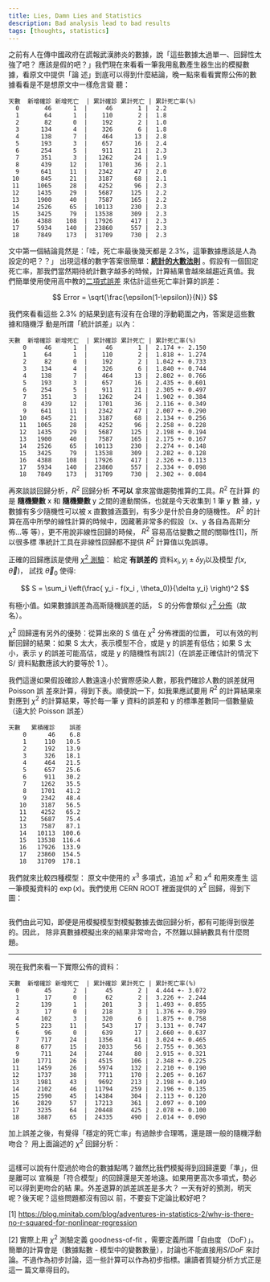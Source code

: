 ```yaml
---
title: Lies, Damn Lies and Statistics
description: Bad analysis lead to bad results
tags: [thoughts, statistics]
---
```


之前有人在傳中國政府在謊報武漢肺炎的數據，說「這些數據太過單一、回歸性太強了吧？
應該是假的吧？」我們現在來看看一筆我用亂數產生器生出的模擬數據，看原文中提供「論
述」到底可以得到什麼結論，晚一點來看看實際公佈的數據看看是不是想原文中一樣危言聳
聽：

```
天數  新增確診 新增死亡  | 累計確診 累計死亡 | 累計死亡率(%)
  0       46      1  |     46       1 |  2.2
  1       64      1  |    110       2 |  1.8
  2       82      0  |    192       2 |  1.0
  3      134      4  |    326       6 |  1.8
  4      138      7  |    464      13 |  2.8
  5      193      3  |    657      16 |  2.4
  6      254      5  |    911      21 |  2.3
  7      351      3  |   1262      24 |  1.9
  8      439     12  |   1701      36 |  2.1
  9      641     11  |   2342      47 |  2.0
 10      845     21  |   3187      68 |  2.1
 11     1065     28  |   4252      96 |  2.3
 12     1435     29  |   5687     125 |  2.2
 13     1900     40  |   7587     165 |  2.2
 14     2526     65  |  10113     230 |  2.3
 15     3425     79  |  13538     309 |  2.3
 16     4388    108  |  17926     417 |  2.3
 17     5934    140  |  23860     557 |  2.3
 18     7849    173  |  31709     730 |  2.3
```

文中第一個結論竟然是：「哇，死亡率最後幾天都是 2.3%，這筆數據應該是人為設定的吧？？」
出現這樣的數字答案很簡單：[**統計的大數法則**](https://zh.wikipedia.org/wiki/%E5%A4%A7%E6%95%B0%E5%AE%9A%E5%BE%8B)
。假設有一個固定死亡率，那我們當然期待統計數字越多的時候，計算結果會越來越趨近真值。我
們簡單使用使用高中教的[二項式誤差](https://zh.wikipedia.org/wiki/%E4%BA%8C%E9%A0%85%E5%88%86%E4%BD%88)
來估計這些死亡率計算的誤差：

$$
Error = \sqrt{\frac{\epsilon(1-\epsilon)}{N}}
$$

我們來看看這些 2.3%
的結果到底有沒有在合理的浮動範圍之內，答案是這些數據和隨機浮
動是所謂「統計誤差」以內：

```
天數  新增確診 新增死亡  | 累計確診 累計死亡 | 累計死亡率(%)
    0     46      1  |     46       1 |  2.174 +- 2.150
    1     64      1  |    110       2 |  1.818 +- 1.274
    2     82      0  |    192       2 |  1.042 +- 0.733
    3    134      4  |    326       6 |  1.840 +- 0.744
    4    138      7  |    464      13 |  2.802 +- 0.766
    5    193      3  |    657      16 |  2.435 +- 0.601
    6    254      5  |    911      21 |  2.305 +- 0.497
    7    351      3  |   1262      24 |  1.902 +- 0.384
    8    439     12  |   1701      36 |  2.116 +- 0.349
    9    641     11  |   2342      47 |  2.007 +- 0.290
   10    845     21  |   3187      68 |  2.134 +- 0.256
   11   1065     28  |   4252      96 |  2.258 +- 0.228
   12   1435     29  |   5687     125 |  2.198 +- 0.194
   13   1900     40  |   7587     165 |  2.175 +- 0.167
   14   2526     65  |  10113     230 |  2.274 +- 0.148
   15   3425     79  |  13538     309 |  2.282 +- 0.128
   16   4388    108  |  17926     417 |  2.326 +- 0.113
   17   5934    140  |  23860     557 |  2.334 +- 0.098
   18   7849    173  |  31709     730 |  2.302 +- 0.084
```

再來談談回歸分析，$R^2$ 回歸分析 **不可以** 拿來當做趨勢推算的工具。$R^2$
在計算 的是 **隨機變數** x 和 **隨機變數** y 之間的連動關係，也就是今天收集到 1
筆 y 數 據，y 數據有多少隨機性可以被 x 直數據涵蓋到，有多少是什於自身的隨機性。
$R^2$ 的計 算在高中所學的線性計算的時候中，因藏著非常多的假設（x、y
各自為高斯分佈...等 等），更不用說非線性回歸的時候， $R^2$
容易高估變數之間的關聯性\[1\]，所以很多標 準統計工具在非線性回歸都不提供 $R^2$
計算值以免誤導。

正確的回歸應該是使用 [$\chi^2$ 測驗](https://en.wikipedia.org/wiki/Chi-squared_test)：
給定 **有誤差的** 資料${x_i, y_i \pm \delta y_i}$以及模型 $f(x,\vec\theta)$，
試找 $\vec\theta_0$ 使得:

$$
S = \sum_i \left(\frac{ y_i - f(x_i , \theta_0)}{\delta y_i} \right)^2
$$

有極小值。如果數據誤差為高斯隨機誤差的話， S 的分佈會類似 [$\chi^2$
分佈](https://zh.wikipedia.org/wiki/%E5%8D%A1%E6%96%B9%E5%88%86%E4%BD%88)（故名）。

$\chi^2$ 回歸還有另外的優勢：從算出來的 S 值在 $\chi^2$ 分佈裡面的位置，
可以有效的判斷回歸的結果：如果 S 太大，表示模型不合，或是 y 的誤差有低估；如果
S 太小，表示 y 的誤差可能高估，或是 y 的隨機性有誤\[2\]（在誤差正確估計的情況下
S/ 資料點數應該大約要等於 1 ）。

我們這邊如果假設確診人數遠遠小於實際感染人數，那我們確診人數的誤差就用 Poisson 誤
差來計算，得到下表。順便說一下，如我果應試要用 $R^2$ 的計算結果來對應到 $\chi^2$
的計算結果，等於每一筆 y 資料的誤差和 y 的標準差數同一個數量級（遠大於 Poisson
誤差）

```
天數   累積確診    誤差
    0      46    6.8
    1     110   10.5
    2     192   13.9
    3     326   18.1
    4     464   21.5
    5     657   25.6
    6     911   30.2
    7    1262   35.5
    8    1701   41.2
    9    2342   48.4
   10    3187   56.5
   11    4252   65.2
   12    5687   75.4
   13    7587   87.1
   14   10113  100.6
   15   13538  116.4
   16   17926  133.9
   17   23860  154.5
   18   31709  178.1
```

我們就來比較四種模型： 原文中使用的 $x^3$ 多項式，追加 $x^2$ 和 $x^4$ 和用來產生
這一筆模擬資料的 $\exp(x)$。我們使用 CERN ROOT 裡面提供的 $\chi^2$ 回歸，得到下圖：

<figure>
<img src="../../image/posts/20200207/test_sim.png" alt="">
</figure>

我們由此可知，即便是用模擬模型對模擬數據去做回歸分析，都有可能得到很差的。因此，
除非真數據模擬出來的結果非常吻合，不然難以歸納數具有什麼問題。

---

現在我們來看一下實際公佈的資料：

```
天數  新增確診 新增死亡  | 累計確診 累計死亡 | 累計死亡率(%)
  0       45      2  |     45       2 |  4.444 +- 3.072
  1       17      0  |     62       2 |  3.226 +- 2.244
  2      139      1  |    201       3 |  1.493 +- 0.855
  3       17      0  |    218       3 |  1.376 +- 0.789
  4      102      3  |    320       6 |  1.875 +- 0.758
  5      223     11  |    543      17 |  3.131 +- 0.747
  6       96      0  |    639      17 |  2.660 +- 0.637
  7      717     24  |   1356      41 |  3.024 +- 0.465
  8      677     15  |   2033      56 |  2.755 +- 0.363
  9      711     24  |   2744      80 |  2.915 +- 0.321
 10     1771     26  |   4515     106 |  2.348 +- 0.225
 11     1459     26  |   5974     132 |  2.210 +- 0.190
 12     1737     38  |   7711     170 |  2.205 +- 0.167
 13     1981     43  |   9692     213 |  2.198 +- 0.149
 14     2102     46  |  11794     259 |  2.196 +- 0.135
 15     2590     45  |  14384     304 |  2.113 +- 0.120
 16     2829     57  |  17213     361 |  2.097 +- 0.109
 17     3235     64  |  20448     425 |  2.078 +- 0.100
 18     3887     65  |  24335     490 |  2.014 +- 0.090
```

加上誤差之後，有覺得「穩定的死亡率」有過餘步合理嗎，還是跟一般的隨機浮動吻合？
用上面論述的 $\chi^2$ 回歸分析：

<figure>
  <img src="../../image/posts/20200207/test_real.png" alt="">
</figure>

這樣可以說有什麼過於吻合的數據點嗎？雖然比我們模擬得到回歸還要「準」，但是離可以
宣稱是「符合模型」的回歸還是天差地遠。如果用更高次多項式，勢必可以得到更吻合的結
果。外差退算的誤差誤差是多大？ 一天有好的預測，明天呢？後天呢？這些問題都沒有回以
前，不要妄下定論比較好吧？

\[1\] https://blog.minitab.com/blog/adventures-in-statistics-2/why-is-there-no-r-squared-for-nonlinear-regression

\[2\] 實際上用 $\chi^2$ 測驗定義 goodness-of-fit ，需要定義所謂「自由度
（DoF）」。簡單的計算會是（數據點數 - 模型中的變數數量），討論也不能直接用$S/DoF$
來討論。不過作為初步討論，這一些計算可以作為初步指標。讓讀者質疑分析方式正是這一
篇文章得目的。

